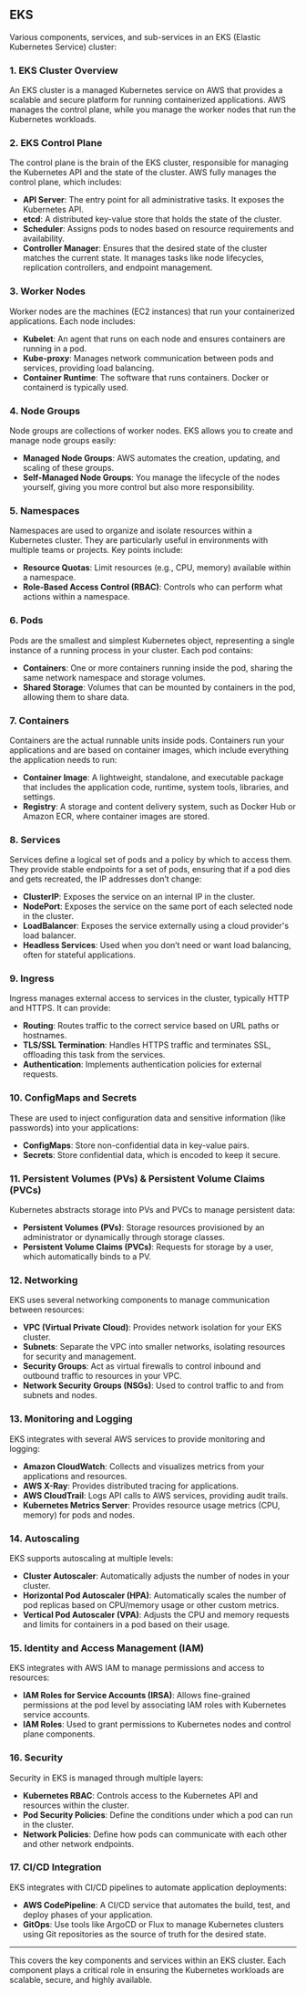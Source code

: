 ## EKS

Various components, services, and sub-services in an EKS (Elastic Kubernetes Service) cluster:

### **1. EKS Cluster Overview**
An EKS cluster is a managed Kubernetes service on AWS that provides a scalable and secure platform for running containerized applications. AWS manages the control plane, while you manage the worker nodes that run the Kubernetes workloads.

### **2. EKS Control Plane**
The control plane is the brain of the EKS cluster, responsible for managing the Kubernetes API and the state of the cluster. AWS fully manages the control plane, which includes:

- **API Server**: The entry point for all administrative tasks. It exposes the Kubernetes API.
- **etcd**: A distributed key-value store that holds the state of the cluster.
- **Scheduler**: Assigns pods to nodes based on resource requirements and availability.
- **Controller Manager**: Ensures that the desired state of the cluster matches the current state. It manages tasks like node lifecycles, replication controllers, and endpoint management.

### **3. Worker Nodes**
Worker nodes are the machines (EC2 instances) that run your containerized applications. Each node includes:

- **Kubelet**: An agent that runs on each node and ensures containers are running in a pod.
- **Kube-proxy**: Manages network communication between pods and services, providing load balancing.
- **Container Runtime**: The software that runs containers. Docker or containerd is typically used.

### **4. Node Groups**
Node groups are collections of worker nodes. EKS allows you to create and manage node groups easily:

- **Managed Node Groups**: AWS automates the creation, updating, and scaling of these groups.
- **Self-Managed Node Groups**: You manage the lifecycle of the nodes yourself, giving you more control but also more responsibility.

### **5. Namespaces**
Namespaces are used to organize and isolate resources within a Kubernetes cluster. They are particularly useful in environments with multiple teams or projects. Key points include:

- **Resource Quotas**: Limit resources (e.g., CPU, memory) available within a namespace.
- **Role-Based Access Control (RBAC)**: Controls who can perform what actions within a namespace.

### **6. Pods**
Pods are the smallest and simplest Kubernetes object, representing a single instance of a running process in your cluster. Each pod contains:

- **Containers**: One or more containers running inside the pod, sharing the same network namespace and storage volumes.
- **Shared Storage**: Volumes that can be mounted by containers in the pod, allowing them to share data.

### **7. Containers**
Containers are the actual runnable units inside pods. Containers run your applications and are based on container images, which include everything the application needs to run:

- **Container Image**: A lightweight, standalone, and executable package that includes the application code, runtime, system tools, libraries, and settings.
- **Registry**: A storage and content delivery system, such as Docker Hub or Amazon ECR, where container images are stored.

### **8. Services**
Services define a logical set of pods and a policy by which to access them. They provide stable endpoints for a set of pods, ensuring that if a pod dies and gets recreated, the IP addresses don’t change:

- **ClusterIP**: Exposes the service on an internal IP in the cluster.
- **NodePort**: Exposes the service on the same port of each selected node in the cluster.
- **LoadBalancer**: Exposes the service externally using a cloud provider's load balancer.
- **Headless Services**: Used when you don’t need or want load balancing, often for stateful applications.

### **9. Ingress**
Ingress manages external access to services in the cluster, typically HTTP and HTTPS. It can provide:

- **Routing**: Routes traffic to the correct service based on URL paths or hostnames.
- **TLS/SSL Termination**: Handles HTTPS traffic and terminates SSL, offloading this task from the services.
- **Authentication**: Implements authentication policies for external requests.

### **10. ConfigMaps and Secrets**
These are used to inject configuration data and sensitive information (like passwords) into your applications:

- **ConfigMaps**: Store non-confidential data in key-value pairs.
- **Secrets**: Store confidential data, which is encoded to keep it secure.

### **11. Persistent Volumes (PVs) & Persistent Volume Claims (PVCs)**
Kubernetes abstracts storage into PVs and PVCs to manage persistent data:

- **Persistent Volumes (PVs)**: Storage resources provisioned by an administrator or dynamically through storage classes.
- **Persistent Volume Claims (PVCs)**: Requests for storage by a user, which automatically binds to a PV.

### **12. Networking**
EKS uses several networking components to manage communication between resources:

- **VPC (Virtual Private Cloud)**: Provides network isolation for your EKS cluster.
- **Subnets**: Separate the VPC into smaller networks, isolating resources for security and management.
- **Security Groups**: Act as virtual firewalls to control inbound and outbound traffic to resources in your VPC.
- **Network Security Groups (NSGs)**: Used to control traffic to and from subnets and nodes.

### **13. Monitoring and Logging**
EKS integrates with several AWS services to provide monitoring and logging:

- **Amazon CloudWatch**: Collects and visualizes metrics from your applications and resources.
- **AWS X-Ray**: Provides distributed tracing for applications.
- **AWS CloudTrail**: Logs API calls to AWS services, providing audit trails.
- **Kubernetes Metrics Server**: Provides resource usage metrics (CPU, memory) for pods and nodes.

### **14. Autoscaling**
EKS supports autoscaling at multiple levels:

- **Cluster Autoscaler**: Automatically adjusts the number of nodes in your cluster.
- **Horizontal Pod Autoscaler (HPA)**: Automatically scales the number of pod replicas based on CPU/memory usage or other custom metrics.
- **Vertical Pod Autoscaler (VPA)**: Adjusts the CPU and memory requests and limits for containers in a pod based on their usage.

### **15. Identity and Access Management (IAM)**
EKS integrates with AWS IAM to manage permissions and access to resources:

- **IAM Roles for Service Accounts (IRSA)**: Allows fine-grained permissions at the pod level by associating IAM roles with Kubernetes service accounts.
- **IAM Roles**: Used to grant permissions to Kubernetes nodes and control plane components.

### **16. Security**
Security in EKS is managed through multiple layers:

- **Kubernetes RBAC**: Controls access to the Kubernetes API and resources within the cluster.
- **Pod Security Policies**: Define the conditions under which a pod can run in the cluster.
- **Network Policies**: Define how pods can communicate with each other and other network endpoints.

### **17. CI/CD Integration**
EKS integrates with CI/CD pipelines to automate application deployments:

- **AWS CodePipeline**: A CI/CD service that automates the build, test, and deploy phases of your application.
- **GitOps**: Use tools like ArgoCD or Flux to manage Kubernetes clusters using Git repositories as the source of truth for the desired state.

---

This covers the key components and services within an EKS cluster. 
Each component plays a critical role in ensuring the Kubernetes workloads are scalable, secure, and highly available.


